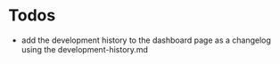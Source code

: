# Todos

- add the development history to the dashboard page as a changelog using the development-history.md



